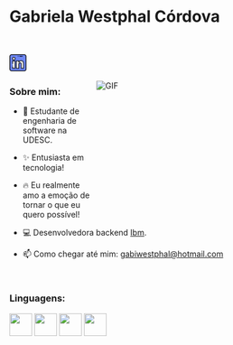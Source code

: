 <h1 align="left">Gabriela Westphal Córdova</h1>
  </br>
  
  
  <p align="left">
<a href="https://www.linkedin.com/in/gabriela-westphal/" target="_blank"><img height="30" src="https://raw.githubusercontent.com/AbhishekMaira10/AbhishekMaira10/master/linkedin.png?raw=true"></a>&nbsp;&nbsp;&nbsp;&nbsp;&nbsp;
</p>



<img align="right" height="230px" width="350px" alt="GIF" src="https://super.abril.com.br/wp-content/uploads/2016/09/super_imggato_digitando_0.gif" />
<p align="center">
</p>



### Sobre mim:

* 🧠 Estudante de engenharia de software na UDESC.

* ✨ Entusiasta em tecnologia!

* 🔥 Eu realmente amo a emoção de tornar o que eu quero possível!

* 💻 Desenvolvedora backend [Ibm](https://www.ibm.com/br-pt).

* 📫 Como chegar até mim: gabiwestphal@hotmail.com
 
 <br>

### Linguagens:
<img src="https://cdn.jsdelivr.net/gh/devicons/devicon/icons/java/java-original.svg" width="40" height="40"/> <img
src="https://cdn.jsdelivr.net/gh/devicons/devicon/icons/oracle/oracle-original.svg"  width="40" height="40" /> <img                                     src="https://cdn.jsdelivr.net/gh/devicons/devicon/icons/csharp/csharp-original.svg" width="40" height="40" /> <img src="https://cdn.jsdelivr.net/gh/devicons/devicon/icons/spring/spring-original-wordmark.svg" width="40" height="40" />

   
